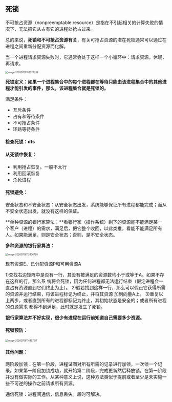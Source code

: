 ## 死锁

不可抢占资源（nonpreemptable resource）是指在不引起相关的计算失败的情况下，无法把它从占有它的进程处抢占过来。

总的来说，**死锁和不可抢占资源有关**，有关可抢占资源的潜在死锁通常可以通过在进程之间重新分配资源而化解。

当一个进程请求资源失败时，它通常会处于这样一个小循环中：请求资源，休眠，再请求。

<img src="C:\Users\dht24\AppData\Roaming\Typora\typora-user-images\image-20200706102026238.png" alt="image-20200706102026238" style="zoom:50%;" />

**死锁定义：如果一个进程集合中的每个进程都在等待只能由该进程集合中的其他进程才能引发的事件，那么，该进程集合就是死锁的。**

满足条件：

- 互斥条件
- 占有和等待条件
- 不可抢占条件
- 环路等待条件

#### 检查死锁：dfs

#### **从死锁中恢复：**

- 利用抢占恢复。一般不太行
- 利用回滚恢复
- 杀死进程

#### **死锁避免：**

安全状态和不安全状态：从安全状态出发，系统能够保证所有进程都能完成；而从不安全状态出发，就没有这样的保证。

**单种资源的银行家算法：**看银行家（操作系统）剩下的资源能不能满足某一个客户（进程）的需求，满足后，把它整个收回，以此类推，看能不能满足所有人。如果能满足，则是安全状态；否则，是不安全状态。

**多种资源的银行家算法：**

<img src="C:\Users\dht24\AppData\Roaming\Typora\typora-user-images\image-20200706112406739.png" alt="image-20200706112406739" style="zoom:50%;" />

现有资源E、已分配资源P和可用资源A

1)查找右边矩阵中是否有一行，其没有被满足的资源数均小于或等于A。如果不存在这样的行，那么系
统将会死锁，因为任何进程都无法运行结束（假定进程会一直占有资源直到它们终止为止）。
2)假若找到这样一行，那么可以假设它获得所需的资源并运行结束，将该进程标记为终止，并将其资源
加到向量A上。
3)重复以上两步，或者直到所有的进程都标记为终止，其初始状态是安全的；或者所有进程的资源需求
都得不到满足，此时就是发生了死锁。

**银行家算法并不好实现，很少有进程在运行前知道自己需要多少资源。**

#### 死锁预防：

<img src="C:\Users\dht24\AppData\Roaming\Typora\typora-user-images\image-20200706114457127.png" alt="image-20200706114457127" style="zoom:50%;" />

#### 其他问题：

两阶段加锁：在第一阶段，进程试图对所有所需的记录进行加锁，一次锁一个记录。如果第一阶段加锁成功，就开始第二阶段，完成更新然后释放锁。在第一阶段并没有做实际的工作。从某种意义上说，这种方法类似于提前或者至少是未实施一些不可逆的操作之前请求所有资源。

通信死锁：进程间通信，信息丢失。超时可解决。

